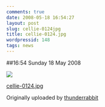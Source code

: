 ```yaml
---
comments: true
date: 2008-05-18 16:54:27
layout: post
slug: cellie-0124jpg
title: cellie-0124.jpg
wordpressid: 148
tags: news
---
```


##16:54 Sunday 18 May 2008


[![](http://farm4.static.flickr.com/3097/2501554962_1381f39abc.jpg)](http://www.flickr.com/photos/thunderrabbit/2501554962/)
  


[cellie-0124.jpg](http://www.flickr.com/photos/thunderrabbit/2501554962/)
  

Originally uploaded by [thunderrabbit](http://www.flickr.com/people/thunderrabbit/)





  

